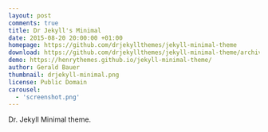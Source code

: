 ```yaml
---
layout: post
comments: true
title: Dr Jekyll's Minimal
date: 2015-08-20 20:00:00 +01:00
homepage: https://github.com/drjekyllthemes/jekyll-minimal-theme
download: https://github.com/drjekyllthemes/jekyll-minimal-theme/archive/gh-pages.zip
demo: https://henrythemes.github.io/jekyll-minimal-theme/
author: Gerald Bauer
thumbnail: drjekyll-minimal.png
license: Public Domain
carousel:
  - 'screenshot.png'
---
```


Dr. Jekyll Minimal theme.
